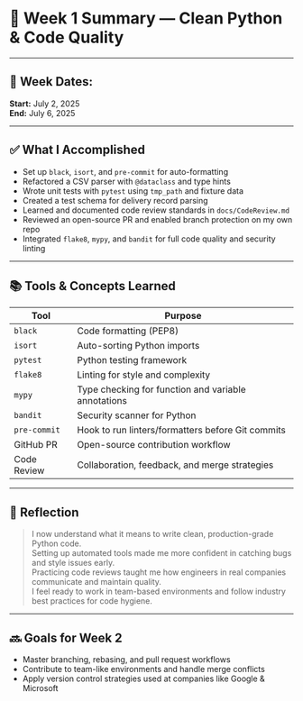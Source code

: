 # 📘 Week 1 Summary — Clean Python & Code Quality

---

## 📅 Week Dates:
**Start:** July 2, 2025  
**End:** July 6, 2025

---

## ✅ What I Accomplished

- Set up `black`, `isort`, and `pre-commit` for auto-formatting  
- Refactored a CSV parser with `@dataclass` and type hints  
- Wrote unit tests with `pytest` using `tmp_path` and fixture data  
- Created a test schema for delivery record parsing  
- Learned and documented code review standards in `docs/CodeReview.md`  
- Reviewed an open-source PR and enabled branch protection on my own repo  
- Integrated `flake8`, `mypy`, and `bandit` for full code quality and security linting

---

## 📚 Tools & Concepts Learned

| Tool        | Purpose |
|-------------|---------|
| `black`     | Code formatting (PEP8) |
| `isort`     | Auto-sorting Python imports |
| `pytest`    | Python testing framework |
| `flake8`    | Linting for style and complexity |
| `mypy`      | Type checking for function and variable annotations |
| `bandit`    | Security scanner for Python |
| `pre-commit`| Hook to run linters/formatters before Git commits |
| GitHub PR   | Open-source contribution workflow |
| Code Review | Collaboration, feedback, and merge strategies |

---

## 🧠 Reflection

> I now understand what it means to write clean, production-grade Python code.  
> Setting up automated tools made me more confident in catching bugs and style issues early.  
> Practicing code reviews taught me how engineers in real companies communicate and maintain quality.  
> I feel ready to work in team-based environments and follow industry best practices for code hygiene.

---

## 🔜 Goals for Week 2
- Master branching, rebasing, and pull request workflows  
- Contribute to team-like environments and handle merge conflicts  
- Apply version control strategies used at companies like Google & Microsoft  
